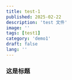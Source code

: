 ```yaml
---
title: test-1
published: 2025-02-22
description: 'test 文件'
image: ''
tags: [test1]
category: 'demo1'
draft: false 
lang: ''
---
```


### 这是标题


